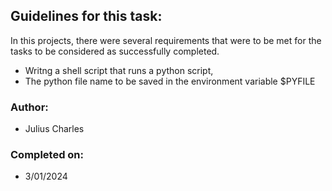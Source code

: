 ## Guidelines for this task:

In this projects, there were several requirements that were to be met for the tasks to be considered as successfully completed.

+ Writng a shell script that runs a python script,
+ The python file name to be saved in the environment variable $PYFILE

### Author: 
+ Julius Charles

### Completed on:
+ 3/01/2024
